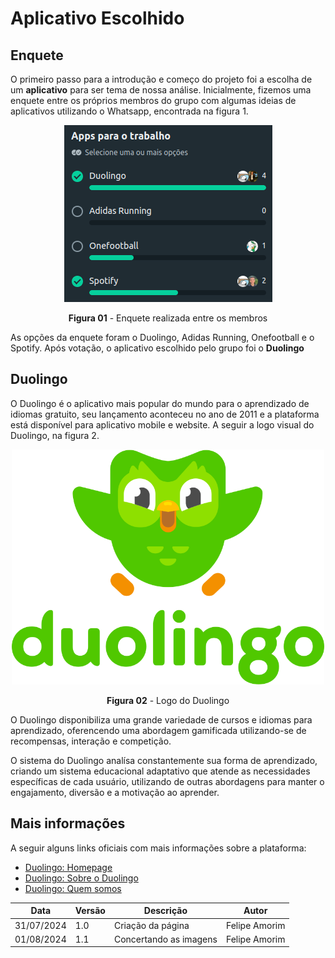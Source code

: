 # Aplicativo Escolhido

## Enquete

O primeiro passo para a introdução e começo do projeto foi a escolha de um **aplicativo** para ser tema de nossa análise. Inicialmente, fizemos uma enquete entre os próprios membros do grupo com algumas ideias de aplicativos utilizando o Whatsapp, encontrada na figura 1.

<center>
  <img src="../assets/images/enquete-aplicativo.png"/>

  **Figura 01** - Enquete realizada entre os membros
</center>

As opções da enquete foram o Duolingo, Adidas Running, Onefootball e o Spotify. Após votação, o aplicativo escolhido pelo grupo foi o **Duolingo**

## Duolingo

O Duolingo é o aplicativo mais popular do mundo para o aprendizado de idiomas gratuito, seu lançamento aconteceu no ano de 2011 e a plataforma está disponível para aplicativo mobile e website. A seguir a logo visual do Duolingo, na figura 2.

<center>
  <img width="500px" src="../assets/images/duolingo-portrait.svg"/>

  **Figura 02** - Logo do Duolingo
</center>

O Duolingo disponibiliza uma grande variedade de cursos e idiomas para aprendizado, oferencendo uma abordagem gamificada utilizando-se de recompensas, interação e competição.

O sistema do Duolingo analísa constantemente sua forma de aprendizado, criando um sistema educacional adaptativo que atende as necessidades específicas de cada usuário, utilizando de outras abordagens para manter o engajamento, diversão e a motivação ao aprender.

## Mais informações

A seguir alguns links oficiais com mais informações sobre a plataforma:

- [Duolingo: Homepage](https://pt.duolingo.com/)
- [Duolingo: Sobre o Duolingo](https://support.duolingo.com/hc/pt-br/categories/200280540-Sobre-o-Duolingo)
- [Duolingo: Quem somos](https://pt.duolingo.com/info)

| Data | Versão | Descrição | Autor |
| ---- | ------ | --------- | ----- |
| 31/07/2024 | 1.0 | Criação da página | Felipe Amorim |
| 01/08/2024 | 1.1 | Concertando as imagens | Felipe Amorim |